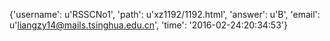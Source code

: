 {'username': u'RSSCNo1', 'path': u'xz1192/1192.html', 'answer': u'B', 'email': u'liangzy14@mails.tsinghua.edu.cn', 'time': '2016-02-24:20:34:53'}